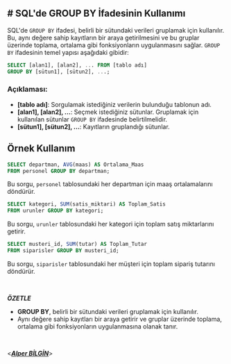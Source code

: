 ## **# SQL'de GROUP BY İfadesinin Kullanımı**

SQL'de `GROUP BY` ifadesi, belirli bir sütundaki verileri gruplamak için kullanılır. Bu, aynı değere sahip kayıtların bir araya getirilmesini ve bu gruplar üzerinde toplama, ortalama gibi fonksiyonların uygulanmasını sağlar. `GROUP BY` ifadesinin temel yapısı aşağıdaki gibidir:

```sql
SELECT [alan1], [alan2], ... FROM [tablo adı]
GROUP BY [sütun1], [sütun2], ...;
```

### Açıklaması:

- **[tablo adı]**: Sorgulamak istediğiniz verilerin bulunduğu tablonun adı.
- **[alan1], [alan2], ...**: Seçmek istediğiniz sütunlar. Gruplamak için kullanılan sütunlar `GROUP BY` ifadesinde belirtilmelidir.
- **[sütun1], [sütun2], ...**: Kayıtların gruplandığı sütunlar.

## Örnek Kullanım

```sql
SELECT departman, AVG(maas) AS Ortalama_Maas
FROM personel GROUP BY departman;
```

Bu sorgu, `personel` tablosundaki her departman için maaş ortalamalarını döndürür.

```sql
SELECT kategori, SUM(satis_miktari) AS Toplam_Satis
FROM urunler GROUP BY kategori;
```

Bu sorgu, `urunler` tablosundaki her kategori için toplam satış miktarlarını getirir.

```sql
SELECT musteri_id, SUM(tutar) AS Toplam_Tutar
FROM siparisler GROUP BY musteri_id;
```

Bu sorgu, `siparisler` tablosundaki her müşteri için toplam sipariş tutarını döndürür.

&nbsp;

**_ÖZETLE_**

- **GROUP BY**, belirli bir sütundaki verileri gruplamak için kullanılır.
- Aynı değere sahip kayıtları bir araya getirir ve gruplar üzerinde toplama, ortalama gibi fonksiyonların uygulanmasına olanak tanır.
  &nbsp;

&nbsp;

<**_[Alper BİLGİN](https://github.com/DREAXS)_**>
